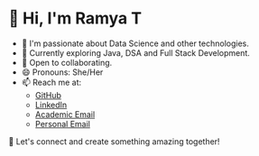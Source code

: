 # 👋 Hi, I'm Ramya T

- 🌟 I'm passionate about Data Science and other technologies.  
- 🌱 Currently exploring Java, DSA and Full Stack Development.  
- 💞️ Open to collaborating.  
- 😄 Pronouns: She/Her   
- 📫 Reach me at:  
  - [GitHub](https://github.com/ramya-t1156)  
  - [LinkedIn](https://www.linkedin.com/in/ramya-t-90a925291)  
  - [Academic Email](mailto:ramya.t2023ai-ds@sece.ac.in)  
  - [Personal Email](mailto:ramyathangamuthu7783@gmail.com)  

🚀 Let's connect and create something amazing together!  
